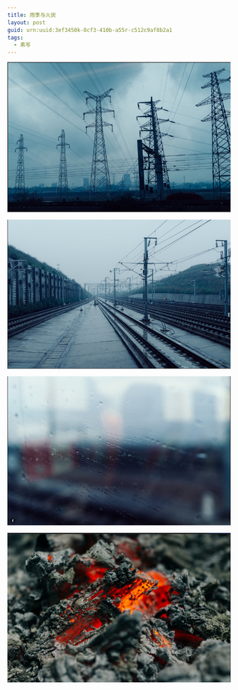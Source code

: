 ```yaml
---
title: 雨季与火炭
layout: post
guid: urn:uuid:3ef3450k-8cf3-410b-a55r-c512c9af8b2a1
tags:
  - 素写
---
```


![](/media/files/2015/04/08/2015-04-08_101519.png)

![](/media/files/2015/04/08/2015-04-08_101548.png)

![](/media/files/2015/04/08/2015-04-08_102307.png)

![](/media/files/2015/04/08/2015-04-08_101700.png)
